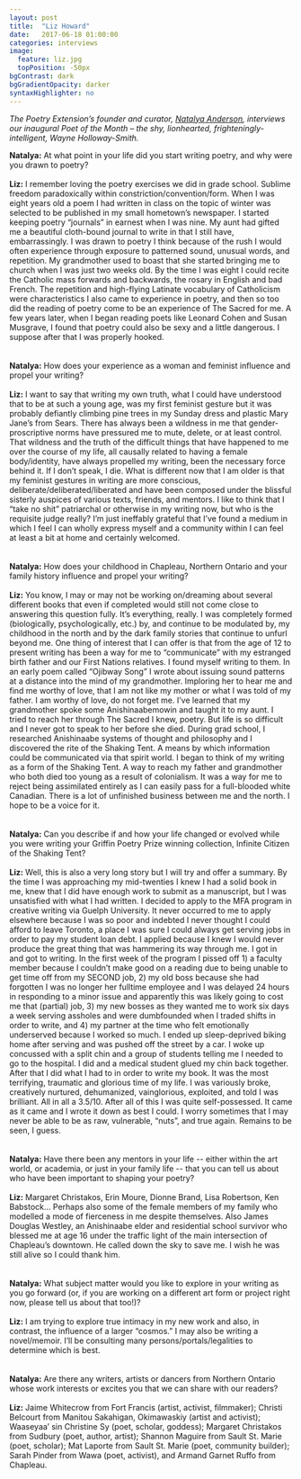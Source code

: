 ```yaml
---
layout: post
title:  "Liz Howard"
date:   2017-06-18 01:00:00
categories: interviews
image:
  feature: liz.jpg
  topPosition: -50px
bgContrast: dark
bgGradientOpacity: darker
syntaxHighlighter: no
---
```


<em>The Poetry Extension’s founder and curator, [Natalya Anderson](http://www.natalyaanderson.com), interviews our inaugural Poet of the Month – the shy, lionhearted, frighteningly-intelligent, Wayne Holloway-Smith.</em>

<strong>Natalya:</strong> At what point in your life did you start writing poetry, and why were you drawn to poetry?
<br/><br/>
<strong>Liz:</strong> I remember loving the poetry exercises we did in grade school. Sublime freedom paradoxically within constriction/convention/form. When I was eight years old a poem I had written in class on the topic of winter was selected to be published in my small hometown’s newspaper. I started keeping poetry “journals” in earnest when I was nine. My aunt had gifted me a beautiful cloth-bound journal to write in that I still have, embarrassingly. I was drawn to poetry I think because of the rush I would often experience through exposure to patterned sound, unusual words, and repetition. My grandmother used to boast that she started bringing me to church when I was just two weeks old. By the time I was eight I could recite the Catholic mass forwards and backwards, the rosary in English and bad French. The repetition and high-flying Latinate vocabulary of Catholicism were characteristics I also came to experience in poetry, and then so too did the reading of poetry come to be an experience of The Sacred for me. A few years later, when I began reading poets like Leonard Cohen and Susan Musgrave, I found that poetry could also be sexy and a little dangerous. I suppose after that I was properly hooked.
<br/><br/><br/>
<strong>Natalya:</strong> How does your experience as a woman and feminist influence and propel your writing?
<br/><br/>
<strong>Liz:</strong> I want to say that writing my own truth, what I could have understood that to be at such a young age, was my first feminist gesture but it was probably defiantly climbing pine trees in my Sunday dress and plastic Mary Jane’s from Sears. There has always been a wildness in me that gender-proscriptive norms have pressured me to mute, delete, or at least control. That wildness and the truth of the difficult things that have happened to me over the course of my life, all causally related to having a female body/identity, have always propelled my writing, been the necessary force behind it. If I don’t speak, I die. What is different now that I am older is that my feminist gestures in writing are more conscious, deliberate/deliberated/liberated and have been composed under the blissful sisterly auspices of various texts, friends, and mentors. I like to think that I “take no shit” patriarchal or otherwise in my writing now, but who is the requisite judge really? I’m just ineffably grateful that I’ve found a medium in which I feel I can wholly express myself and a community within I can feel at least a bit at home and certainly welcomed.
<br/><br/><br/>
<strong>Natalya:</strong> How does your childhood in Chapleau, Northern Ontario and your family history influence and propel your writing?
<br/><br/>
<strong>Liz:</strong> You know, I may or may not be working on/dreaming about several different books that even if completed would still not come close to answering this question fully. It’s everything, really. I was completely formed (biologically, psychologically, etc.) by, and continue to be modulated by, my childhood in the north and by the dark family stories that continue to unfurl beyond me. One thing of interest that I can offer is that from the age of 12 to present writing has been a way for me to “communicate” with my estranged birth father and our First Nations relatives. I found myself writing to them. In an early poem called “Ojibway Song” I wrote about issuing sound patterns at a distance into the mind of my grandmother. Imploring her to hear me and find me worthy of love, that I am not like my mother or what I was told of my father. I am worthy of love, do not forget me. I’ve learned that my grandmother spoke some Anishinaabemowin and taught it to my aunt. I tried to reach her through The Sacred I knew, poetry. But life is so difficult and I never got to speak to her before she died.
During grad school, I researched Anishinaabe systems of thought and philosophy and I discovered the rite of the Shaking Tent. A means by which information could be communicated via that spirit world. I began to think of my writing as a form of the Shaking Tent. A way to reach my father and grandmother who both died too young as a result of colonialism. It was a way for me to reject being assimilated entirely as I can easily pass for a full-blooded white Canadian. There is a lot of unfinished business between me and the north. I hope to be a voice for it.
<br/><br/><br/>
<strong>Natalya:</strong> Can you describe if and how your life changed or evolved while you were writing your Griffin Poetry Prize winning collection, Infinite Citizen of the Shaking Tent?
<br/><br/>
<strong>Liz:</strong> Well, this is also a very long story but I will try and offer a summary. By the time I was approaching my mid-twenties I knew I had a solid book in me, knew that I did have enough work to submit as a manuscript, but I was unsatisfied with what I had written. I decided to apply to the MFA program in creative writing via Guelph University. It never occurred to me to apply elsewhere because I was so poor and indebted I never thought I could afford to leave Toronto, a place I was sure I could always get serving jobs in order to pay my student loan debt. I applied because I knew I would never produce the great thing that was hammering its way through me. I got in and got to writing. In the first week of the program I pissed off 1) a faculty member because I couldn’t make good on a reading due to being unable to get time off from my SECOND job, 2) my old boss because she had forgotten I was no longer her fulltime employee and I was delayed 24 hours in responding to a minor issue and apparently this was likely going to cost me that (partial) job, 3) my new bosses as they wanted me to work six days a week serving assholes and were dumbfounded when I traded shifts in order to write, and 4) my partner at the time who felt emotionally underserved because I worked so much. I ended up sleep-deprived biking home after serving and was pushed off the street by a car. I woke up concussed with a split chin and a group of students telling me I needed to go to the hospital. I did and a medical student glued my chin back together. After that I did what I had to in order to write my book. It was the most terrifying, traumatic and glorious time of my life. I was variously broke, creatively nurtured, dehumanized, vainglorious, exploited, and told I was brilliant. All in all a 3.5/10.
After all of this I was quite self-possessed. It came as it came and I wrote it down as best I could. I worry sometimes that I may never be able to be as raw, vulnerable, “nuts”, and true again. Remains to be seen, I guess.
<br/><br/><br/>
<strong>Natalya:</strong> Have there been any mentors in your life -- either within the art world, or academia, or just in your family life -- that you can tell us about who have been important to shaping your poetry?
<br/><br/>
<strong>Liz:</strong> Margaret Christakos, Erin Moure, Dionne Brand, Lisa Robertson, Ken Babstock… Perhaps also some of the female members of my family who modelled a mode of fierceness in me despite themselves. Also James Douglas Westley, an Anishinaabe elder and residential school survivor who blessed me at age 16 under the traffic light of the main intersection of Chapleau’s downtown. He called down the sky to save me. I wish he was still alive so I could thank him.
<br/><br/><br/>
<strong>Natalya:</strong> What subject matter would you like to explore in your writing as you go forward (or, if you are working on a different art form or project right now, please tell us about that too!)?
<br/><br/>
<strong>Liz:</strong> I am trying to explore true intimacy in my new work and also, in contrast, the influence of a larger “cosmos.” I may also be writing a novel/memoir. I’ll be consulting many persons/portals/legalities to determine which is best.
<br/><br/><br/>
<strong>Natalya:</strong>  Are there any writers, artists or dancers from Northern Ontario whose work interests or excites you that we can share with our readers?
<br/><br/>
<strong>Liz:</strong> Jaime Whitecrow from Fort Francis (artist, activist, filmmaker); Christi Belcourt from Manitou Sakahigan, Okimawaskiy (artist and activist); Waaseyaa’ sin Christine Sy (poet, scholar, goddess); Margaret Christakos from Sudbury (poet, author, artist); Shannon Maguire from Sault St. Marie (poet, scholar); Mat Laporte from Sault St. Marie (poet, community builder); Sarah Pinder from Wawa (poet, activist), and Armand Garnet Ruffo from Chapleau.
